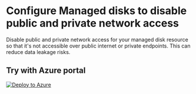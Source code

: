 # Configure Managed disks to disable public and private network access
Disable public and private network access for your managed disk resource so that it's not accessible over public internet or private endpoints. This can reduce data leakage risks.

## Try with Azure portal
[![Deploy to Azure](https://aka.ms/deploytoazurebutton)](https://portal.azure.com/?#blade/Microsoft_Azure_Policy/CreatePolicyDefinitionBlade/uri/https%3A%2F%2Fraw.githubusercontent.com%2Fchrislittle%2Fazurepolicy%2Frefs%2Fheads%2Fmain%2FManaged%2520Disks%2FModify%2520Policy%2Fazurepolicy.json)
